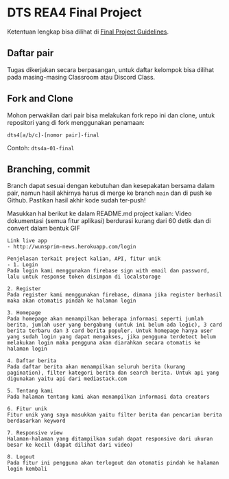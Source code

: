 # DTS REA4 Final Project

Ketentuan lengkap bisa dilihat di [Final Project Guidelines](https://docs.google.com/document/d/122KyWNQ4xxU4aFwWbM4vIfH7LM4AH2CZEZa3YsEHjCk). 

## Daftar pair

Tugas dikerjakan secara berpasangan, untuk daftar kelompok bisa dilihat pada masing-masing Classroom atau Discord Class.

## Fork and Clone

Mohon perwakilan dari pair bisa melakukan fork repo ini dan clone, untuk repositori yang di fork menggunakan penamaan:

`dts4[a/b/c]-[nomor pair]-final`

Contoh: `dts4a-01-final`

## Branching, commit

Branch dapat sesuai dengan kebutuhan dan kesepakatan bersama dalam pair, namun hasil akhirnya harus di merge ke branch `main` dan di push ke Github. Pastikan hasil akhir kode sudah ter-push!

Masukkan hal berikut ke dalam README.md project kalian:
    Video dokumentasi (semua fitur aplikasi) berdurasi kurang dari 60 detik dan di convert dalam bentuk GIF
    

    Link live app
    - http://wunsprim-news.herokuapp.com/login

    Penjelasan terkait project kalian, API, fitur unik
    - 1. Login
    Pada login kami menggunakan firebase sign with email dan password, lalu untuk response token disimpan di localstorage

    2. Register
    Pada register kami menggunakan firebase, dimana jika register berhasil maka akan otomatis pindah ke halaman login

    3. Homepage
    Pada homepage akan menampilkan beberapa informasi seperti jumlah berita, jumlah user yang bergabung (untuk ini belum ada logic), 3 card berita terbaru dan 3 card berita populer. Untuk homepage hanya user yang sudah login yang dapat mengakses, jika pengguna terdetect belum melakukan login maka pengguna akan diarahkan secara otomatis ke halaman login

    4. Daftar berita
    Pada daftar berita akan menampilkan seluruh berita (kurang pagination), filter kategori berita dan search berita. Untuk api yang digunakan yaitu api dari mediastack.com

    5. Tentang kami
    Pada halaman tentang kami akan menampilkan informasi data creators

    6. Fitur unik
    Fitur unik yang saya masukkan yaitu filter berita dan pencarian berita berdasarkan keyword

    7. Responsive view
    Halaman-halaman yang ditampilkan sudah dapat responsive dari ukuran besar ke kecil (dapat dilihat dari video)

    8. Logout
    Pada fitur ini pengguna akan terlogout dan otomatis pindah ke halaman login kembali
